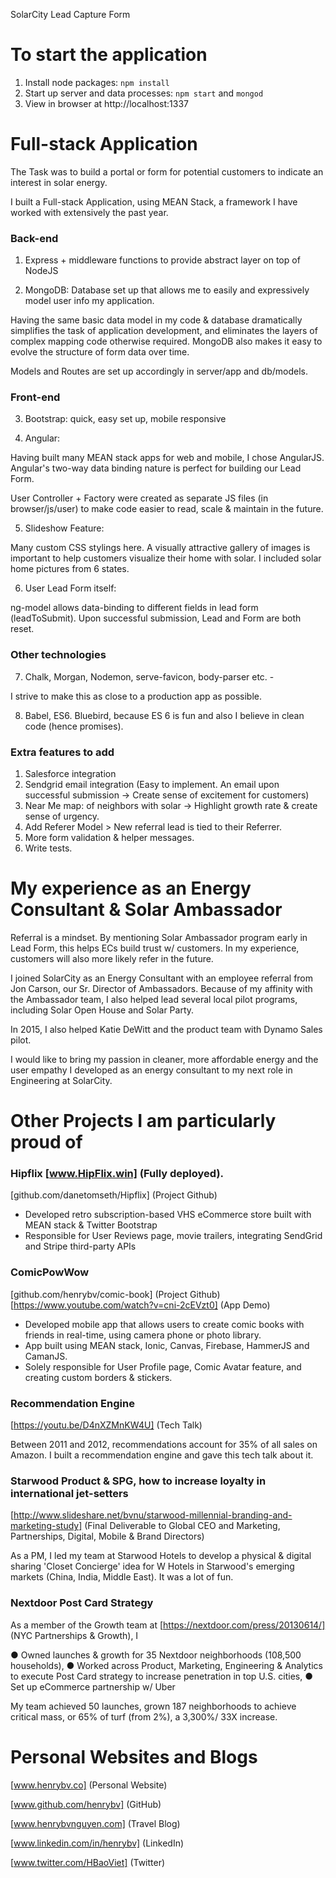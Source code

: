 SolarCity Lead Capture Form

# To start the application

1. Install node packages: `npm install`
2. Start up server and data processes: `npm start` and `mongod`
3. View in browser at http://localhost:1337

Full-stack Application
=====================================================

The Task was to build a portal or form for potential customers to indicate an interest in solar energy.

I built a Full-stack Application, using MEAN Stack, a framework I have worked with extensively the past year.


### Back-end

1. Express + middleware functions to provide abstract layer on top of NodeJS

2. MongoDB: Database set up that allows me to easily and expressively model user info my application.

Having the same basic data model in my code & database dramatically simplifies the task of application development, and eliminates the layers of complex mapping code otherwise required. MongoDB also makes it easy to evolve the structure of form data over time.

Models and Routes are set up accordingly in server/app and db/models.


### Front-end

3. Bootstrap: quick, easy set up, mobile responsive

4. Angular:

Having built many MEAN stack apps for web and mobile, I chose AngularJS.
Angular's two-way data binding nature is perfect for building our Lead Form. 

User Controller + Factory were created as separate JS files (in browser/js/user) to make code easier to read, scale & maintain in the future.

5. Slideshow Feature: 

Many custom CSS stylings here. A visually attractive gallery of images is important to help customers visualize their home with solar. I included solar home pictures from 6 states.

6. User Lead Form itself: 

ng-model allows data-binding to different fields in lead form (leadToSubmit). Upon successful submission, Lead and Form are both reset.


### Other technologies

7. Chalk, Morgan, Nodemon, serve-favicon, body-parser etc. - 

I strive to make this as close to a production app as possible.

8. Babel, ES6. Bluebird, because ES 6 is fun and also I believe in clean code (hence promises).


### Extra features to add

1. Salesforce integration
2. Sendgrid email integration (Easy to implement. An email upon successful submission -> Create sense of excitement for customers)
3. Near Me map: of neighbors with solar -> Highlight growth rate & create sense of urgency.
4. Add Referer Model > New referral lead is tied to their Referrer. 
5. More form validation & helper messages.
6. Write tests.


# My experience as an Energy Consultant & Solar Ambassador

Referral is a mindset. By mentioning Solar Ambassador program early in Lead Form, this helps ECs build trust w/ customers. In my experience, customers will also more likely refer in the future.

I joined SolarCity as an Energy Consultant with an employee referral from Jon Carson, our Sr. Director of Ambassadors. Because of my affinity with the Ambassador team, I also helped lead several local pilot programs, including Solar Open House and Solar Party.

In 2015, I also helped Katie DeWitt and the product team with Dynamo Sales pilot. 

I would like to bring my passion in cleaner, more affordable energy and the user empathy I developed as an energy consultant to my next role in Engineering at SolarCity.



# Other Projects I am particularly proud of

### Hipflix [www.HipFlix.win] (Fully deployed). 
[github.com/danetomseth/Hipflix] (Project Github)

+ Developed retro subscription-based VHS eCommerce store built with MEAN stack & Twitter Bootstrap
+ Responsible for User Reviews page, movie trailers, integrating SendGrid and Stripe third-party APIs

### ComicPowWow
[github.com/henrybv/comic-book] (Project Github)
[https://www.youtube.com/watch?v=cni-2cEVzt0] (App Demo)

+ Developed mobile app that allows users to create comic books with friends in real-time, using camera phone or photo library.
+ App built using MEAN stack, Ionic, Canvas, Firebase, HammerJS and CamanJS. 
+ Solely responsible for User Profile page, Comic Avatar feature, and creating custom borders & stickers.

### Recommendation Engine
[https://youtu.be/D4nXZMnKW4U] (Tech Talk)

Between 2011 and 2012, recommendations account for 35% of all sales on Amazon. I built a recommendation engine and gave this tech talk about it.

### Starwood Product & SPG, how to increase loyalty in international jet-setters
[http://www.slideshare.net/bvnu/starwood-millennial-branding-and-marketing-study] (Final Deliverable to Global CEO and Marketing, Partnerships, Digital, Mobile & Brand Directors)

As a PM, I led my team at Starwood Hotels to develop a physical & digital sharing 'Closet Concierge' idea for W Hotels in Starwood's emerging markets (China, India, Middle East). It was a lot of fun.

### Nextdoor Post Card Strategy
As a member of the Growth team at [https://nextdoor.com/press/20130614/] (NYC Partnerships & Growth), I

● Owned launches & growth for 35 Nextdoor neighborhoods (108,500 households), 
● Worked across Product, Marketing, Engineering & Analytics to execute Post Card strategy to increase penetration in top U.S. cities,
● Set up eCommerce partnership w/ Uber

My team achieved 50 launches, grown 187 neighborhoods to achieve critical mass, or 65% of turf (from 2%), a 3,300%/ 33X increase.



# Personal Websites and Blogs

[www.henrybv.co] (Personal Website)

[www.github.com/henrybv] (GitHub)

[www.henrybvnguyen.com] (Travel Blog)

[www.linkedin.com/in/henrybv] (LinkedIn)

[www.twitter.com/HBaoViet] (Twitter)


